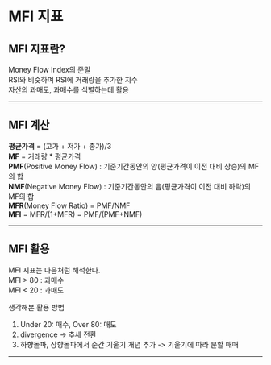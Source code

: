# MFI 지표

## MFI 지표란?
Money Flow Index의 준말  
RSI와 비슷하며 RSI에 거래량을 추가한 지수  
자산의 과매도, 과매수를 식별하는데 활용  

---

## MFI 계산
__평균가격__ = (고가 + 저가 + 종가)/3  
__MF__ = 거래량 * 평균가격  
__PMF__(Positive Money Flow) : 기준기간동안의 양(평균가격이 이전 대비 상승)의 MF의 합  
__NMF__(Negative Money Flow) : 기준기간동안의 음(평균가격이 이전 대비 하락)의 MF의 합  
__MFR__(Money Flow Ratio) = PMF/NMF  
__MFI__ = MFR/(1+MFR) = PMF/(PMF+NMF)

---

## MFI 활용
MFI 지표는 다음처럼 해석한다.  
MFI > 80 : 과매수  
MFI < 20 : 과매도  

생각해본 활용 방법
1. Under 20: 매수, Over 80: 매도 
2. divergence -> 추세 전환
3. 하향돌파, 상향돌파에서 순간 기울기 개념 추가 -> 기울기에 따라 분할 매매
---